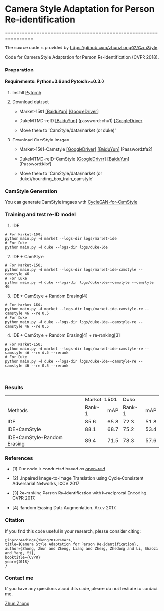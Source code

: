 # Camera Style Adaptation for Person Re-identification
================================================================

The source code is provided by https://github.com/zhunzhong07/CamStyle.

Code for Camera Style Adaptation for Person Re-identification (CVPR 2018). 

### Preparation

#### Requirements: Python=3.6 and Pytorch>=0.3.0

1. Install [Pytorch](http://pytorch.org/)

2. Download dataset
   
   - Market-1501   [[BaiduYun]](https://pan.baidu.com/s/1ntIi2Op) [[GoogleDriver]](https://drive.google.com/file/d/0B8-rUzbwVRk0c054eEozWG9COHM/view)
   
   - DukeMTMC-reID   [[BaiduYun]](https://pan.baidu.com/share/init?surl=kUD80xp) (password: chu1) [[GoogleDriver]](https://drive.google.com/file/d/0B0VOCNYh8HeRdnBPa2ZWaVBYSVk/view)
   
   - Move them to 'CamStyle/data/market (or duke)'
   

3. Download CamStyle Images
   
   - Market-1501-Camstyle [[GoogleDriver]](https://drive.google.com/open?id=1z9bc-I23OyLCZ2eTms2NTWSq4gePp2fr) [[BaiduYun]](https://pan.baidu.com/s/1N14eQ2347Hw9RwWraUMi4A) [Password:tfa2]
   
   - DukeMTMC-reID-CamStyle  [[GoogleDriver]](https://drive.google.com/open?id=1QX3K_RK1wBPPLQRYRyvG0BIf-bzsUKbt) [[BaiduYun]](https://pan.baidu.com/s/1Ym0rX_BVhW-4O34lkV9gfA) [Password:kibf]
   
   - Move them to 'CamStyle/data/market (or duke)/bounding_box_train_camstyle'


### CamStyle Generation
You can generate CamStyle imgaes with [CycleGAN-for-CamStyle](https://github.com/zhunzhong07/CamStyle/tree/master/CycleGAN-for-CamStyle)


### Training and test re-ID model

1. IDE
  ```Shell
  # For Market-1501
  python main.py -d market --logs-dir logs/market-ide
  # For Duke
  python main.py -d duke --logs-dir logs/duke-ide
  ```
2. IDE + CamStyle
  ```Shell
  # For Market-1501
  python main.py -d market --logs-dir logs/market-ide-camstyle --camstyle 46
  # For Duke
  python main.py -d duke --logs-dir logs/duke-ide--camstyle --camstyle 46
  ```
  
3. IDE + CamStyle + Random Erasing[4]
  ```Shell
  # For Market-1501
  python main.py -d market --logs-dir logs/market-ide-camstyle-re --camstyle 46 --re 0.5
  # For Duke
  python main.py -d duke --logs-dir logs/duke-ide--camstyle-re --camstyle 46 --re 0.5
  ```

4. IDE + CamStyle + Random Erasing[4] + re-ranking[3]
  ```Shell
  # For Market-1501
  python main.py -d market --logs-dir logs/market-ide-camstyle-re --camstyle 46 --re 0.5 --rerank
  # For Duke
  python main.py -d duke --logs-dir logs/duke-ide--camstyle-re --camstyle 46 --re 0.5 --rerank
  ```
  
### Results

<table>
   <tr>
      <td></td>
      <td colspan="2">Market-1501</td>
      <td colspan="2">Duke</td>
   </tr>
   <tr>
      <td>Methods</td>
      <td>Rank-1</td>
      <td>mAP</td>
      <td>Rank-1</td>
      <td>mAP</td>
   </tr>
   <tr>
      <td>IDE</td>
      <td>85.6</td>
      <td>65.8</td>
      <td>72.3</td>
      <td>51.8</td>
   </tr>
   <tr>
      <td>IDE+CamStyle</td>
      <td>88.1</td>
      <td>68.7</td>
      <td>75.2</td>
      <td>53.4</td>
   </tr>
   <tr>
      <td>IDE+CamStyle+Random Erasing</td>
      <td>89.4</td>
      <td>71.5</td>
      <td>78.3</td>
      <td>57.6</td>
   </tr>
</table>


### References

- [1] Our code is conducted based on [open-reid](https://github.com/Cysu/open-reid)

- [2] Unpaired Image-to-Image Translation using Cycle-Consistent Adversarial Networks, ICCV 2017

- [3] Re-ranking Person Re-identification with k-reciprocal Encoding. CVPR 2017.

- [4] Random Erasing Data Augmentation. Arxiv 2017.




### Citation

If you find this code useful in your research, please consider citing:

    @inproceedings{zhong2018camera,
    title={Camera Style Adaptation for Person Re-identification},
    author={Zhong, Zhun and Zheng, Liang and Zheng, Zhedong and Li, Shaozi and Yang, Yi},
    booktitle={CVPR},
    year={2018}
    }

    
### Contact me

If you have any questions about this code, please do not hesitate to contact me.

[Zhun Zhong](http://zhunzhong.site)
